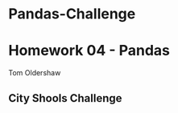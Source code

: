# Pandas-Challenge
Homework 04 - Pandas
====================

Tom Oldershaw

City Shools Challenge
---------------------
